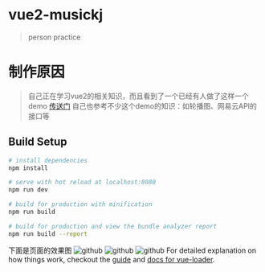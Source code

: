 # vue2-musickj

> person practice

# 制作原因
>自己正在学习vue2的相关知识，而且看到了一个已经有人做了这样一个demo [传送门](https://github.com/ShanaMaid/vue-163-music) 
自己也参考不少这个demo的知识：如轮播图、网易云API的接口等

## Build Setup

``` bash
# install dependencies
npm install

# serve with hot reload at localhost:8080
npm run dev

# build for production with minification
npm run build

# build for production and view the bundle analyzer report
npm run build --report
```

下面是页面的效果图
![github](https://github.com/KangJun-KJ/vue2-musickj/blob/master/showmusic/1.png)
![github](https://github.com/KangJun-KJ/vue2-musickj/blob/master/showmusic/2.png)
![github](https://github.com/KangJun-KJ/vue2-musickj/blob/master/showmusic/3.png)
For detailed explanation on how things work, checkout the [guide](http://vuejs-templates.github.io/webpack/) and [docs for vue-loader](http://vuejs.github.io/vue-loader).
